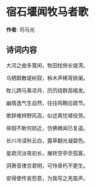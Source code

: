 # 宿石堰闻牧马者歌

**作者**: 司马光

## 诗词内容

大河之曲多寛闲，牧田枕倚长堤湾。

乌栖鹊散堤树寂，柝木声稀宵欲阑。

牧儿跨马乘凉月，历历绕群高唱发。

幽情逸气生自然，往往鸣鞘应疏节。

歌辞难辨野风高，似述离忧嗟役劳。

徘徊不断何妨近，仿佛微闻已复遥。

长川冷浸秋云白，露草翻光凝碧色。

星疏河淡夜初长，展转空亭奈孤客。

洞箫音律京君明，可怜骨朽不更生。

安得使传哀怨意，为我写之羌笛声。


